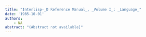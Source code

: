 ```yaml
---
title: "Interlisp-_D Reference Manual_, _Volume I_: _Language_"
date: '1985-10-01'
authors: 
    - NA
abstract: "(Abstract not available)"
---
```


